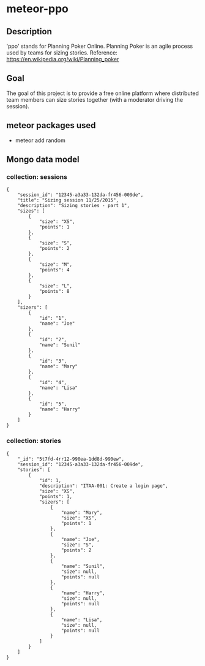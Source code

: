 # meteor-ppo
## Description
'ppo' stands for Planning Poker Online. Planning Poker is an agile process used by teams for sizing stories.
Reference: https://en.wikipedia.org/wiki/Planning_poker

## Goal
The goal of this project is to provide a free online platform where distributed team members can size stories together (with a moderator driving the session).

## meteor packages used
* meteor add random

## Mongo data model
### collection: sessions
```
{
    "session_id": "12345-a3a33-132da-fr456-009de",
    "title": "Sizing session 11/25/2015",
    "description": "Sizing stories - part 1",
    "sizes": [
        {
            "size": "XS",
            "points": 1
        },
        {
            "size": "S",
            "points": 2
        },
        {
            "size": "M",
            "points": 4
        },
        {
            "size": "L",
            "points": 8
        }
    ],
    "sizers": [
        {
            "id": "1",
            "name": "Joe"
        },
        {
            "id": "2",
            "name": "Sunil"
        },
        {
            "id": "3",
            "name": "Mary"
        },
        {
            "id": "4",
            "name": "Lisa"
        },
        {
            "id": "5",
            "name": "Harry"
        }
    ]
}
```
### collection: stories
```
{
    "_id": "5t7fd-4rr12-990ea-1dd8d-990ew",
    "session_id": "12345-a3a33-132da-fr456-009de",
    "stories": [
        {
            "id": 1,
            "description": "ITAA-001: Create a login page",
            "size": "XS",
            "points": 1,
            "sizers": [
                {
                    "name": "Mary",
                    "size": "XS",
                    "points": 1
                },
                {
                    "name": "Joe",
                    "size": "S",
                    "points": 2
                },
                {
                    "name": "Sunil",
                    "size": null,
                    "points": null
                },
                {
                    "name": "Harry",
                    "size": null,
                    "points": null
                },
                {
                    "name": "Lisa",
                    "size": null,
                    "points": null
                }
            ]
        }
    ]
}
```
